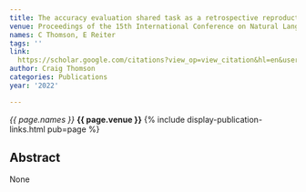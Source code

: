 ```yaml
---
title: The accuracy evaluation shared task as a retrospective reproduction study
venue: Proceedings of the 15th International Conference on Natural Language …, 2022
names: C Thomson, E Reiter
tags: ''
link: 
  https://scholar.google.com/citations?view_op=view_citation&hl=en&user=X8y3FZYAAAAJ&pagesize=100&sortby=pubdate&citation_for_view=X8y3FZYAAAAJ:Se3iqnhoufwC
author: Craig Thomson
categories: Publications
year: '2022'

---
```


*{{ page.names }}*
**{{ page.venue }}**
{% include display-publication-links.html pub=page %}
## Abstract

None